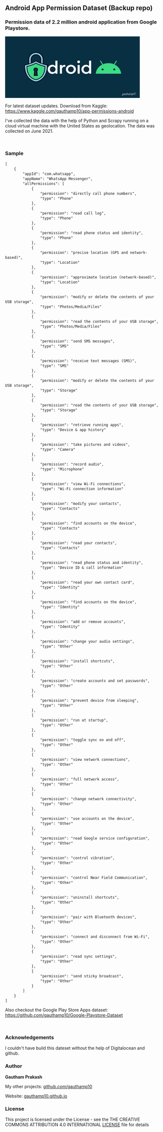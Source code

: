 ## Android App Permission Dataset (Backup repo)

### Permission data of 2.2 million android application from Google Playstore.
<img src="banner.png" width="440" height="200" />


For latest dataset updates. Download from Kaggle: https://www.kaggle.com/gauthamp10/app-permissions-android

I've collected the data with the help of Python and Scrapy running on a cloud virtual machine with the United States as geolocation.
The data was collected on June 2021.

<br/>

### Sample

```
[
    {
        "appId": "com.whatsapp",
        "appName": "WhatsApp Messenger",
        "allPermissions": [
            {
                "permission": "directly call phone numbers",
                "type": "Phone"
            },
            {
                "permission": "read call log",
                "type": "Phone"
            },
            {
                "permission": "read phone status and identity",
                "type": "Phone"
            },
            {
                "permission": "precise location (GPS and network-based)",
                "type": "Location"
            },
            {
                "permission": "approximate location (network-based)",
                "type": "Location"
            },
            {
                "permission": "modify or delete the contents of your USB storage",
                "type": "Photos/Media/Files"
            },
            {
                "permission": "read the contents of your USB storage",
                "type": "Photos/Media/Files"
            },
            {
                "permission": "send SMS messages",
                "type": "SMS"
            },
            {
                "permission": "receive text messages (SMS)",
                "type": "SMS"
            },
            {
                "permission": "modify or delete the contents of your USB storage",
                "type": "Storage"
            },
            {
                "permission": "read the contents of your USB storage",
                "type": "Storage"
            },
            {
                "permission": "retrieve running apps",
                "type": "Device & app history"
            },
            {
                "permission": "take pictures and videos",
                "type": "Camera"
            },
            {
                "permission": "record audio",
                "type": "Microphone"
            },
            {
                "permission": "view Wi-Fi connections",
                "type": "Wi-Fi connection information"
            },
            {
                "permission": "modify your contacts",
                "type": "Contacts"
            },
            {
                "permission": "find accounts on the device",
                "type": "Contacts"
            },
            {
                "permission": "read your contacts",
                "type": "Contacts"
            },
            {
                "permission": "read phone status and identity",
                "type": "Device ID & call information"
            },
            {
                "permission": "read your own contact card",
                "type": "Identity"
            },
            {
                "permission": "find accounts on the device",
                "type": "Identity"
            },
            {
                "permission": "add or remove accounts",
                "type": "Identity"
            },
            {
                "permission": "change your audio settings",
                "type": "Other"
            },
            {
                "permission": "install shortcuts",
                "type": "Other"
            },
            {
                "permission": "create accounts and set passwords",
                "type": "Other"
            },
            {
                "permission": "prevent device from sleeping",
                "type": "Other"
            },
            {
                "permission": "run at startup",
                "type": "Other"
            },
            {
                "permission": "toggle sync on and off",
                "type": "Other"
            },
            {
                "permission": "view network connections",
                "type": "Other"
            },
            {
                "permission": "full network access",
                "type": "Other"
            },
            {
                "permission": "change network connectivity",
                "type": "Other"
            },
            {
                "permission": "use accounts on the device",
                "type": "Other"
            },
            {
                "permission": "read Google service configuration",
                "type": "Other"
            },
            {
                "permission": "control vibration",
                "type": "Other"
            },
            {
                "permission": "control Near Field Communication",
                "type": "Other"
            },
            {
                "permission": "uninstall shortcuts",
                "type": "Other"
            },
            {
                "permission": "pair with Bluetooth devices",
                "type": "Other"
            },
            {
                "permission": "connect and disconnect from Wi-Fi",
                "type": "Other"
            },
            {
                "permission": "read sync settings",
                "type": "Other"
            },
            {
                "permission": "send sticky broadcast",
                "type": "Other"
            }
        ]
    }
]

```

Also checkout the Google Play Store Apps dataset: https://github.com/gauthamp10/Google-Playstore-Dataset

<br/>

### Acknowledgements

I couldn't have build this dateset without the help of Digitalocean and github.

### __Author__

 **Gautham Prakash**
 
  My other projects: [github.com/gauthamp10](https://github.com/gauthamp10)

  Website: [gauthamp10.github.io](https://gauthamp10.github.io)


### __License__  

This project is licensed under the  License - see the THE CREATIVE COMMONS ATTRIBUTION 4.0 INTERNATIONAL [LICENSE](LICENSE.md) file for details

